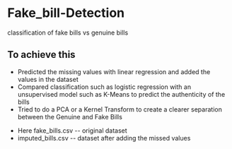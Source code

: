 # Fake_bill-Detection
classification of fake bills vs genuine bills
## To achieve this 
- Predicted the missing values with linear regression and added the values in the dataset
- Compared classification such as logistic regression with an unsupervised model such as K-Means to predict the authenticity of the bills
- Tried to do a PCA or a Kernel Transform to create a clearer separation between the Genuine and Fake Bills

* Here fake_bills.csv -- original dataset
* imputed_bills.csv -- dataset after adding the missed values
